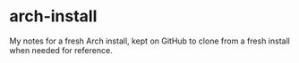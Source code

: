 # arch-install

My notes for a fresh Arch install, kept on GitHub to clone from a fresh install when needed for reference.
